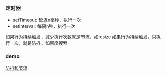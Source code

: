 ### 定时器

- setTimeout: 延迟n毫秒，执行一次
- setInterval: 每隔n秒，执行一次


如果行为持续触发，减少执行次数就是节流，如resize
如果行为持续触发，只执行一次，就是防抖，如百度搜索

### demo



[防抖和节流](https://www.jianshu.com/p/566c66aafa22)
